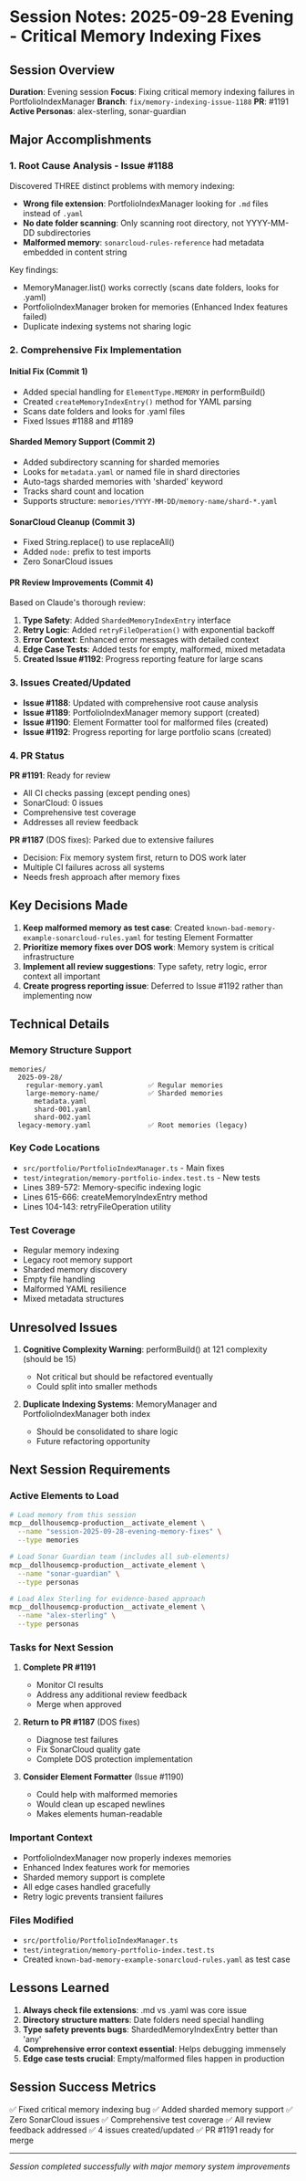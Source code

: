 # Session Notes: 2025-09-28 Evening - Critical Memory Indexing Fixes

## Session Overview
**Duration**: Evening session
**Focus**: Fixing critical memory indexing failures in PortfolioIndexManager
**Branch**: `fix/memory-indexing-issue-1188`
**PR**: #1191
**Active Personas**: alex-sterling, sonar-guardian

## Major Accomplishments

### 1. Root Cause Analysis - Issue #1188
Discovered THREE distinct problems with memory indexing:
- **Wrong file extension**: PortfolioIndexManager looking for `.md` files instead of `.yaml`
- **No date folder scanning**: Only scanning root directory, not YYYY-MM-DD subdirectories
- **Malformed memory**: `sonarcloud-rules-reference` had metadata embedded in content string

Key findings:
- MemoryManager.list() works correctly (scans date folders, looks for .yaml)
- PortfolioIndexManager broken for memories (Enhanced Index features failed)
- Duplicate indexing systems not sharing logic

### 2. Comprehensive Fix Implementation

#### Initial Fix (Commit 1)
- Added special handling for `ElementType.MEMORY` in performBuild()
- Created `createMemoryIndexEntry()` method for YAML parsing
- Scans date folders and looks for .yaml files
- Fixed Issues #1188 and #1189

#### Sharded Memory Support (Commit 2)
- Added subdirectory scanning for sharded memories
- Looks for `metadata.yaml` or named file in shard directories
- Auto-tags sharded memories with 'sharded' keyword
- Tracks shard count and location
- Supports structure: `memories/YYYY-MM-DD/memory-name/shard-*.yaml`

#### SonarCloud Cleanup (Commit 3)
- Fixed String.replace() to use replaceAll()
- Added `node:` prefix to test imports
- Zero SonarCloud issues

#### PR Review Improvements (Commit 4)
Based on Claude's thorough review:
1. **Type Safety**: Added `ShardedMemoryIndexEntry` interface
2. **Retry Logic**: Added `retryFileOperation()` with exponential backoff
3. **Error Context**: Enhanced error messages with detailed context
4. **Edge Case Tests**: Added tests for empty, malformed, mixed metadata
5. **Created Issue #1192**: Progress reporting feature for large scans

### 3. Issues Created/Updated

- **Issue #1188**: Updated with comprehensive root cause analysis
- **Issue #1189**: PortfolioIndexManager memory support (created)
- **Issue #1190**: Element Formatter tool for malformed files (created)
- **Issue #1192**: Progress reporting for large portfolio scans (created)

### 4. PR Status

**PR #1191**: Ready for review
- All CI checks passing (except pending ones)
- SonarCloud: 0 issues
- Comprehensive test coverage
- Addresses all review feedback

**PR #1187** (DOS fixes): Parked due to extensive failures
- Decision: Fix memory system first, return to DOS work later
- Multiple CI failures across all systems
- Needs fresh approach after memory fixes

## Key Decisions Made

1. **Keep malformed memory as test case**: Created `known-bad-memory-example-sonarcloud-rules.yaml` for testing Element Formatter
2. **Prioritize memory fixes over DOS work**: Memory system is critical infrastructure
3. **Implement all review suggestions**: Type safety, retry logic, error context all important
4. **Create progress reporting issue**: Deferred to Issue #1192 rather than implementing now

## Technical Details

### Memory Structure Support
```
memories/
  2025-09-28/
    regular-memory.yaml           ✅ Regular memories
    large-memory-name/            ✅ Sharded memories
      metadata.yaml
      shard-001.yaml
      shard-002.yaml
  legacy-memory.yaml              ✅ Root memories (legacy)
```

### Key Code Locations
- `src/portfolio/PortfolioIndexManager.ts` - Main fixes
- `test/integration/memory-portfolio-index.test.ts` - New tests
- Lines 389-572: Memory-specific indexing logic
- Lines 615-666: createMemoryIndexEntry method
- Lines 104-143: retryFileOperation utility

### Test Coverage
- Regular memory indexing
- Legacy root memory support
- Sharded memory discovery
- Empty file handling
- Malformed YAML resilience
- Mixed metadata structures

## Unresolved Issues

1. **Cognitive Complexity Warning**: performBuild() at 121 complexity (should be 15)
   - Not critical but should be refactored eventually
   - Could split into smaller methods

2. **Duplicate Indexing Systems**: MemoryManager and PortfolioIndexManager both index
   - Should be consolidated to share logic
   - Future refactoring opportunity

## Next Session Requirements

### Active Elements to Load
```bash
# Load memory from this session
mcp__dollhousemcp-production__activate_element \
  --name "session-2025-09-28-evening-memory-fixes" \
  --type memories

# Load Sonar Guardian team (includes all sub-elements)
mcp__dollhousemcp-production__activate_element \
  --name "sonar-guardian" \
  --type personas

# Load Alex Sterling for evidence-based approach
mcp__dollhousemcp-production__activate_element \
  --name "alex-sterling" \
  --type personas
```

### Tasks for Next Session

1. **Complete PR #1191**
   - Monitor CI results
   - Address any additional review feedback
   - Merge when approved

2. **Return to PR #1187** (DOS fixes)
   - Diagnose test failures
   - Fix SonarCloud quality gate
   - Complete DOS protection implementation

3. **Consider Element Formatter** (Issue #1190)
   - Could help with malformed memories
   - Would clean up escaped newlines
   - Makes elements human-readable

### Important Context

- PortfolioIndexManager now properly indexes memories
- Enhanced Index features work for memories
- Sharded memory support is complete
- All edge cases handled gracefully
- Retry logic prevents transient failures

### Files Modified
- `src/portfolio/PortfolioIndexManager.ts`
- `test/integration/memory-portfolio-index.test.ts`
- Created `known-bad-memory-example-sonarcloud-rules.yaml` as test case

## Lessons Learned

1. **Always check file extensions**: .md vs .yaml was core issue
2. **Directory structure matters**: Date folders need special handling
3. **Type safety prevents bugs**: ShardedMemoryIndexEntry better than 'any'
4. **Comprehensive error context essential**: Helps debugging immensely
5. **Edge case tests crucial**: Empty/malformed files happen in production

## Session Success Metrics
✅ Fixed critical memory indexing bug
✅ Added sharded memory support
✅ Zero SonarCloud issues
✅ Comprehensive test coverage
✅ All review feedback addressed
✅ 4 issues created/updated
✅ PR #1191 ready for merge

---
*Session completed successfully with major memory system improvements*